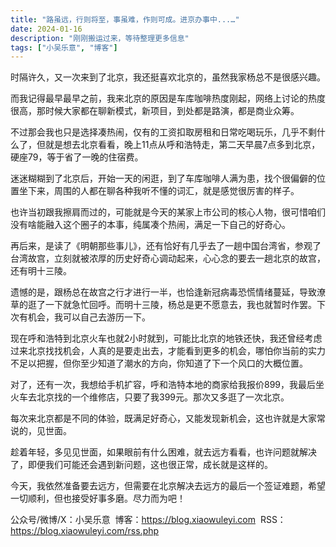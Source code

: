 ```yaml
---
title: "路虽远，行则将至，事虽难，作则可成。进京办事中...…"
date: 2024-01-16
description: "刚刚搬运过来，等待整理更多信息"
tags: ["小吴乐意", "博客"]
---
```


时隔许久，又一次来到了北京，我还挺喜欢北京的，虽然我家杨总不是很感兴趣。

而我记得最早最早之前，我来北京的原因是车库咖啡热度刚起，网络上讨论的热度很高，那时候大家都在聊新模式，新项目，到处都是路演，都是商业众筹。

不过那会我也只是选择凑热闹，仅有的工资扣取房租和日常吃喝玩乐，几乎不剩什么了，但就是想去北京看看，晚上11点从呼和浩特走，第二天早晨7点多到北京，硬座79，等于省了一晚的住宿费。

迷迷糊糊到了北京后，开始一天的闲逛，到了车库咖啡人满为患，找个很偏僻的位置坐下来，周围的人都在聊各种我听不懂的词汇，就是感觉很厉害的样子。

也许当初跟我擦肩而过的，可能就是今天的某家上市公司的核心人物，很可惜咱们没有啥能融入这个圈子的本事，纯属凑个热闹，满足一下自己的好奇心。

再后来，是读了《明朝那些事儿》，还有恰好有几乎去了一趟中国台湾省，参观了台湾故宫，立刻就被浓厚的历史好奇心调动起来，心心念的要去一趟北京的故宫，还有明十三陵。

遗憾的是，跟杨总在故宫之行才进行一半，也恰逢新冠病毒恐慌情绪蔓延，导致潦草的逛了一下就急忙回呼。而明十三陵，杨总是更不愿意去，我也就暂时作罢。下次有机会，我可以自己去游历一下。

现在呼和浩特到北京火车也就2小时就到，可能比北京的地铁还快，我还曾经考虑过来北京找找机会，人真的是要走出去，才能看到更多的机会，哪怕你当前的实力不足以把握，但你至少知道了潮水的方向，你知道了下一个风口的大概位置。

对了，还有一次，我想给手机扩容，呼和浩特本地的商家给我报价899，我最后坐火车去北京找的一个维修店，只要了我399元。那次又多逛了一次北京。

每次来北京都是不同的体验，既满足好奇心，又能发现新机会，这也许就是大家常说的，见世面。

趁着年轻，多见见世面，如果眼前有什么困难，就去远方看看，也许问题就解决了，即便我们可能还会遇到新问题，这也很正常，成长就是这样的。

今天，我依然准备要去远方，但需要在北京解决去远方的最后一个签证难题，希望一切顺利，但也接受好事多磨。尽力而为吧！

公众号/微博/X：小吴乐意
 博客：https://blog.xiaowuleyi.com
 RSS：https://blog.xiaowuleyi.com/rss.php
